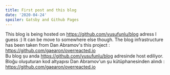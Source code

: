 ```yaml
---
title: First post and this blog
date: '2020-04-24'
spoiler: Gatsby and Github Pages
---
```


This blog is being hosted on https://github.com/yusufunlu/blog adress I guess :) It can be move to somewhere else though. The blog infrastructure has been taken from Dan Abramov's this project : https://github.com/gaearon/overreacted.io  
Bu blog şu anda https://github.com/yusufunlu/blog adresinde host ediliyor. Bloğu oluşuturan kod altyapısı Dan Abramov'un şu kütüphanesinden alındı : https://github.com/gaearon/overreacted.io
